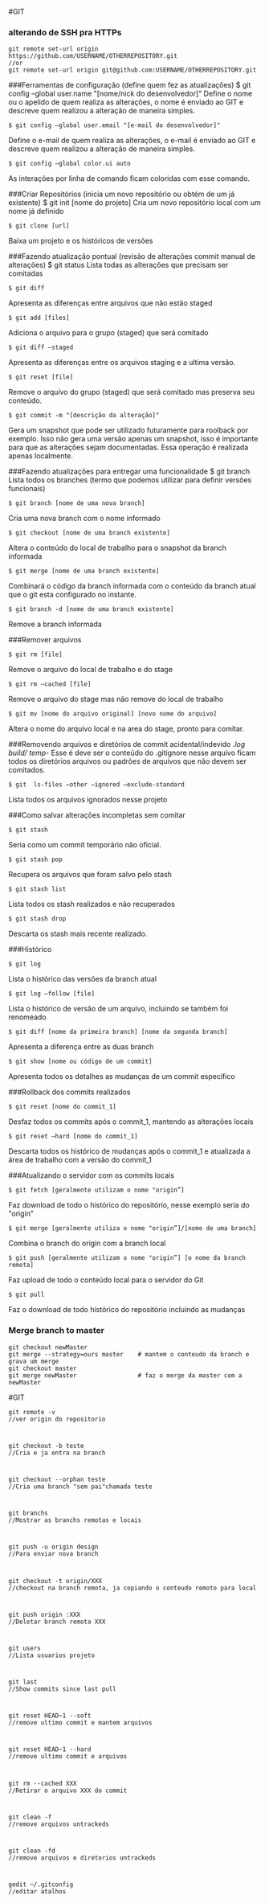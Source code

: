 #GIT

### alterando de SSH pra HTTPs
	git remote set-url origin https://github.com/USERNAME/OTHERREPOSITORY.git
	//or
	git remote set-url origin git@github.com:USERNAME/OTHERREPOSITORY.git

###Ferramentas de configuração (define quem fez as atualizações)
	$ git config –global user.name "[nome/nick do desenvolvedor]"
Define o nome ou o apelido de quem realiza as alterações, o nome é enviado ao GIT e descreve quem realizou a alteração de maneira simples.

	$ git config –global user.email "[e-mail do desenvolvedor]"
Define o e-mail de quem realiza as alterações, o e-mail é enviado ao GIT e descreve quem realizou a alteração de maneira simples.

	$ git config –global color.ui auto
As interações por linha de comando ficam coloridas com esse comando.

###Criar Repositórios (inicia um novo repositório ou obtém de um já existente)
	$ git init [nome do projeto]
Cria um novo repositório local com um nome já definido

	$ git clone [url]
Baixa um projeto e os históricos de versões

###Fazendo atualização pontual (revisão de alterações commit manual de alterações)
	$ git status
Lista todas as alterações que precisam ser comitadas
	
    $ git diff
Apresenta as diferenças entre arquivos que não estão staged
	
    $ git add [files]
Adiciona o arquivo para o grupo (staged) que será comitado
	
    $ git diff –staged
Apresenta as diferenças entre os arquivos staging e a ultima versão.
	
    $ git reset [file]
Remove o arquivo do grupo (staged) que será comitado mas preserva seu conteúdo.
	
    $ git commit -m "[descrição da alteração]"
Gera um snapshot que pode ser utilizado futuramente para roolback por exemplo. Isso não gera uma versão apenas um snapshot, isso é importante para que as alterações sejam documentadas. Essa operação é realizada apenas localmente.

###Fazendo atualizações para entregar uma funcionalidade
	$ git branch
Lista todos os branches (termo que podemos utilizar para definir versões funcionais)
	
    $ git branch [nome de uma nova branch]
Cria uma nova branch com o nome informado
	
    $ git checkout [nome de uma branch existente]
Altera o conteúdo do local de trabalho para o snapshot da branch informada
	
    $ git merge [nome de uma branch existente]
Combinará o código da branch informada com o conteúdo da branch atual que o git esta configurado no instante.
	
    $ git branch -d [nome de uma branch existente]
Remove a branch informada

###Remover arquivos
	
    $ git rm [file]
Remove o arquivo do local de trabalho e do stage
	
    $ git rm –cached [file]
Remove o arquivo do stage mas não remove do local de trabalho
	
    $ git mv [nome do arquivo original] [novo nome do arquivo]
Altera o nome do arquivo local e na area do stage, pronto para comitar.

###Removendo arquivos e diretórios de commit acidental/indevido
	*.log
	build/
	temp-*
Esse é deve ser o conteúdo do .gitignore nesse arquivo ficam todos os diretórios arquivos ou padrões de arquivos que não devem ser comitados.

	$ git  ls-files –other –ignored –exclude-standard
Lista todos os arquivos ignorados nesse projeto

###Como salvar alterações incompletas sem comitar
	
    $ git stash
Seria como um commit temporário não oficial.
	
    $ git stash pop
Recupera os arquivos que foram salvo pelo stash
	
    $ git stash list
Lista todos os stash realizados e não recuperados
	
    $ git stash drop
Descarta os stash mais recente realizado.

###Histórico
	
    $ git log
Lista o histórico das versões da branch atual
	
    $ git log –follow [file]
Lista o histórico de versão de um arquivo, incluindo se também foi renomeado
	
    $ git diff [nome da primeira branch] [nome da segunda branch]
Apresenta a diferença entre as duas branch
	
    $ git show [nome ou código de um commit]
Apresenta todos os detalhes  as mudanças de um commit especifico

###Rollback dos commits realizados
	
    $ git reset [nome do commit_1]
Desfaz todos os commits após o commit_1, mantendo as alterações locais
	
    $ git reset –hard [nome do commit_1]
Descarta todos os histórico de mudanças após o commit_1 e atualizada a área de trabalho com a versão do commit_1

###Atualizando o servidor com os commits locais
	
    $ git fetch [geralmente utilizam o nome "origin”]
Faz download de todo o histórico do repositório, nesse exemplo seria do "origin”
	
    $ git merge [geralmente utiliza o nome "origin”]/[nome de uma branch]
Combina o branch do origin com a branch local
	
    $ git push [geralmente utilizam o nome "origin”] [o nome da branch remota]
Faz upload de todo o conteúdo local  para o servidor do Git
	
    $ git pull
Faz o download de todo histórico do repositório incluindo as mudanças

### Merge branch to master

    git checkout newMaster
    git merge --strategy=ours master    # mantem o conteudo da branch e grava um merge
    git checkout master
    git merge newMaster             	# faz o merge da master com a newMaster



#GIT

	git remote -v
	//ver origin do repositorio
#

	git checkout -b teste
	//Cria e ja entra na branch
#

	git checkout --orphan teste
	//Cria uma branch "sem pai"chamada teste
#

	git branchs
	//Mostrar as branchs remotas e locais	
#

	git push -u origin design
	//Para enviar nova branch	
#

	git checkout -t origin/XXX
	//checkout na branch remota, ja copiando o conteudo remoto para local	
#

	git push origin :XXX
	//Deletar branch remota XXX	
#

	git users
	//Lista usuarios projeto	
#

	git last
	//Show commits since last pull	
#

	git reset HEAD~1 --soft
	//remove ultimo commit e mantem arquivos	
#

	git reset HEAD~1 --hard
	//remove ultimo commit e arquivos	
#

	git rm --cached XXX
	//Retirar o arquivo XXX do commit	
#

	git clean -f
	//remove arquivos untrackeds	
#

	git clean -fd
	//remove arquivos e diretorios untrackeds	
#

	gedit ~/.gitconfig
	//editar atalhos

